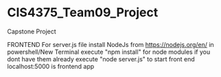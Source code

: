 # CIS4375_Team09_Project
Capstone Project 

FRONTEND
For server.js file 
install NodeJs from https://nodejs.org/en/ 
in powershell/New Terminal
    execute "npm install" for node modules if you dont have them already
    execute "node server.js" to start front end
    localhost:5000 is frontend app